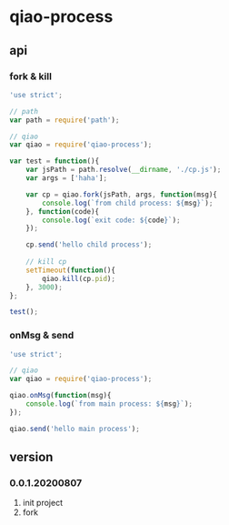 # qiao-process

## api
### fork & kill
```javascript
'use strict';

// path
var path = require('path');

// qiao
var qiao = require('qiao-process');

var test = function(){
    var jsPath = path.resolve(__dirname, './cp.js');
    var args = ['haha'];

    var cp = qiao.fork(jsPath, args, function(msg){
        console.log(`from child process: ${msg}`);
    }, function(code){
        console.log(`exit code: ${code}`);
    });

    cp.send('hello child process');
    
    // kill cp
    setTimeout(function(){
        qiao.kill(cp.pid);
    }, 3000);
};

test();
```

### onMsg & send
```javascript
'use strict';

// qiao
var qiao = require('qiao-process');

qiao.onMsg(function(msg){
    console.log(`from main process: ${msg}`);
});

qiao.send('hello main process');
```

## version
### 0.0.1.20200807
1. init project
2. fork